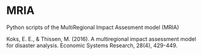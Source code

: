 # MRIA

Python scripts of the MultiRegional Impact Assesment model (MRIA)

Koks, E. E., & Thissen, M. (2016). A multiregional impact assessment model for disaster analysis. 
  Economic Systems Research, 28(4), 429-449.
